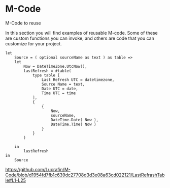 # M-Code
M-Code to reuse

In this section you will find examples of reusable M-code. Some of these are custom functions you can invoke, and others are code that you can customize for your project.

```
let
    Source = ( optional sourceName as text ) as table => 
    let
        Now = DateTimeZone.UtcNow(),
        lastRefresh = #table(
            type table [
                Last Refresh UTC = datetimezone,
                Source Name = text,
                Date UTC = date,
                Time UTC = time
            ],
            {
                {
                    Now,
                    sourceName,
                    DateTime.Date( Now ),
                    DateTime.Time( Now )
                }
            }
        )

    in 
        lastRefresh
in
    Source
```


https://github.com/Lucrafin/M-Code/blob/d1954fd7fb1c639dc27708d3d3e08a63cd022121/LastRefrashTable#L1-L25
